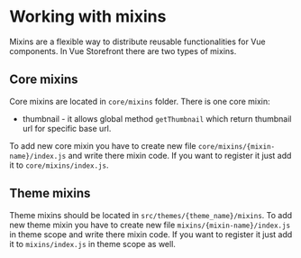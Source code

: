 # Working with mixins

Mixins are a flexible way to distribute reusable functionalities for Vue components. In Vue Storefront there are two types of mixins.


## Core mixins

Core mixins are located in `core/mixins` folder. There is one core mixin:

* thumbnail - it allows global method `getThumbnail` which return thumbnail url for specific base url.

To add new core mixin you have to create new file `core/mixins/{mixin-name}/index.js` and write there mixin code. If you want to register it just add it to `core/mixins/index.js`.

## Theme mixins

Theme mixins should be located in `src/themes/{theme_name}/mixins`. To add new theme mixin you have to create new file `mixins/{mixin-name}/index.js` in theme scope and write there mixin code. If you want to register it just add it to `mixins/index.js` in theme scope as well.
